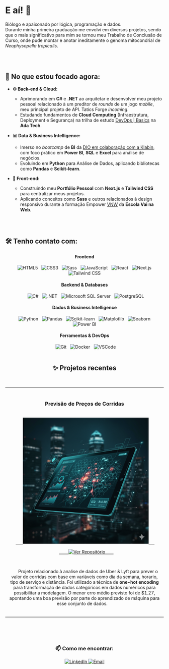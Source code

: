 
# E aí! 👋

<p align="left">
  Biólogo e apaixonado por lógica, programação e dados.<br>
  Durante minha primeira graduação me envolvi em diversos projetos, sendo que o mais significativo para mim se tornou meu Trabalho de Conclusão de Curso, onde pude montar e anotar ineditamente o genoma mitocondrial de <i>Neophysopella tropicalis</i>.
</p>

<br> <br>

## 🚀 No que estou focado agora:

* **⚙️ Back-end & Cloud:**
    * Aprimorando em **C#** e **.NET** ao arquitetar e desenvolver meu projeto pessoal relacionado à um preditor de <i>rounds</i> de um jogo <i>mobile</i>, meu principal projeto de API. Tatics Forge <i>incoming</i>.
    * Estudando fundamentos de **Cloud Computing** (Infraestrutura, Deployment e Segurança) na trilha de estudo [DevOps | Basics](https://comunidade.ada.tech/trilhas) na **Ada Tech**.

* **📊 Data & Business Intelligence:**
    * Imerso no <i>bootcamp</i> de **BI** da [DIO em colaboração com a Klabin](https://web.dio.me/track/klabin-excel-e-power-bi-dashboards), com foco prático em **Power BI**, **SQL** e **Excel** para análise de negócios.
    * Evoluindo em **Python** para Análise de Dados, aplicando bibliotecas como **Pandas** e **Scikit-learn**.

* **🎨 Front-end:**
    * Construindo meu **Portfólio Pessoal** com **Next.js** e **Tailwind CSS** para centralizar meus projetos.
    * Aplicando conceitos como **Sass** e outros relacionados à design responsivo durante a formação Empower [VNW](https://vainaweb.com.br/) da **Escola Vai na Web**.

<br> <br>

## 🛠️ Tenho contato com:
<center>

#### Frontend
<p>
  <img src="https://img.shields.io/badge/HTML5-E34F26?style=for-the-badge&logo=html5&logoColor=white" alt="HTML5">
  <img src="https://img.shields.io/badge/CSS3-1572B6?style=for-the-badge&logo=css3&logoColor=white" alt="CSS3">
  <img src="https://img.shields.io/badge/Sass-CC6699?style=for-the-badge&logo=sass&logoColor=white" alt="Sass">
  <img src="https://img.shields.io/badge/JavaScript-F7DF1E?style=for-the-badge&logo=javascript&logoColor=black" alt="JavaScript">
  <img src="https://img.shields.io/badge/React-20232A?style=for-the-badge&logo=react&logoColor=61DAFB" alt="React">
  <img src="https://img.shields.io/badge/Next.js-000000?style=for-the-badge&logo=nextdotjs&logoColor=white" alt="Next.js">
  <img src="https://img.shields.io/badge/Tailwind_CSS-06B6D4?style=for-the-badge&logo=tailwindcss&logoColor=white" alt="Tailwind CSS">
</p>

#### Backend & Databases
<p>
  <img src="https://img.shields.io/badge/C%23-239120?style=for-the-badge&logo=c-sharp&logoColor=white" alt="C#">
  <img src="https://img.shields.io/badge/.NET-512BD4?style=for-the-badge&logo=dotnet&logoColor=white" alt=".NET">
  <img src="https://img.shields.io/badge/Microsoft_SQL_Server-CC2927?style=for-the-badge&logo=microsoftsqlserver&logoColor=white" alt="Microsoft SQL Server">
  <img src="https://img.shields.io/badge/PostgreSQL-4169E1?style=for-the-badge&logo=postgresql&logoColor=white" alt="PostgreSQL">
</p>

#### Dados & Business Intelligence
<p>
  <img src="https://img.shields.io/badge/Python-3776AB?style=for-the-badge&logo=python&logoColor=white" alt="Python">
  <img src="https://img.shields.io/badge/Pandas-150458?style=for-the-badge&logo=pandas&logoColor=white" alt="Pandas">
  <img src="https://img.shields.io/badge/scikit_learn-F7931E?style=for-the-badge&logo=scikit-learn&logoColor=white" alt="Scikit-learn">
  <img src="https://img.shields.io/badge/Matplotlib-grey?style=for-the-badge&logo=matplotlib&logoColor=white" alt="Matplotlib">
  <img src="https://img.shields.io/badge/Seaborn-3776AB?style=for-the-badge&logo=seaborn&logoColor=white" alt="Seaborn">
  <img src="https://img.shields.io/badge/Power_BI-F2C811?style=for-the-badge&logo=powerbi&logoColor=black" alt="Power BI">
</p>

#### Ferramentas & DevOps
<p>
  <img src="https://img.shields.io/badge/GIT-E44C30?style=for-the-badge&logo=git&logoColor=white" alt="Git">
  <img src="https://img.shields.io/badge/Docker-2496ED?style=for-the-badge&logo=docker&logoColor=white" alt="Docker">
  <img src="https://img.shields.io/badge/Visual_Studio_Code-0078D4?style=for-the-badge&logo=visual%20studio%20code&logoColor=white" alt="VSCode">
<br> <br>

## ✨ Projetos recentes

<table border="0" cellpadding="0" cellspacing="0">
  <tr>
<!--     <td width="50%" valign="top">
  <h3 align="center">Análise de Sentimentos</h3>
  <div align="center">
    <a href="https://github.com/jampani1/from-data-to-feelings" target="_blank">
      <img src="https://github.com/jampani1/from-data-to-feelings/blob/main/img/capa_review.png?raw=true" width="400" alt="Preview do Projeto Análise de Sentimentos">
    </a>
    <p>
      <a href="https://github.com/jampani1/from-data-to-feelings" target="_blank">
        <img src="https://img.shields.io/badge/Ver%20Repositório-303030?style=for-the-badge&logo=github&logoColor=white" alt="Ver Repositório">
      </a>
    </p>
    <p>
      Neste projeto de NLP, foi desenvolvido um modelo para classificar o sentimento (positivo ou negativo) em <i>reviews</i> de produtos. Foram utilizadas técnicas como <b>TF-IDF</b> para processamento dos dados e algoritmos como SVM e Random Forest para modelagem. Além disso, foi considerado como métrica mais importante para determinação do modelo o recall da classe negativa (garantia de que nenhuma análise negativa foi "confundida/considerada" como positiva, uma das métricas mais importantes para a área de vendas.
    </p>
  </div>
</td> -->
<td width="50%" valign="top">
  <h3 align="center">Previsão de Preços de Corridas</h3>
  <div align="center">
    <a href="https://github.com/jampani1/ride-price-engine" target="_blank">
      <img src="https://github.com/jampani1/ride-price-engine/blob/main/imgs/capa_ride.png?raw=true" width="400" alt="Preview do Projeto de Previsão de Preços">
    </a>
    <p>
      <a href="https://github.com/jampani1/ride-price-engine" target="_blank">
        <img src="https://img.shields.io/badge/Ver%20Repositório-303030?style=for-the-badge&logo=github&logoColor=white" alt="Ver Repositório">
      </a>
    </p>
    <p>
      Projeto relacionado à analise de dados de Uber & Lyft para prever o valor de corridas com base em variáveis como dia da semana, horario, tipo de serviço e distância. Foi utilizado a técnica de <b>one-hot encoding</b> para transformação de dados categóricos em dados numéricos para possibilitar a modelagem. O menor erro médio previsto foi de $1.27, apontando uma boa previsão por parte do aprendizado de máquina para esse conjunto de dados.
    </p>
  </div>
</td>
  </tr>
</table>

<br> <br> <br>

### 📫 Como me encontrar:

<p>
  <a href="https://www.linkedin.com/in/mauriciojampani" target="_blank">
    <img src="https://img.shields.io/badge/LinkedIn-0077B5?style=for-the-badge&logo=linkedin&logoColor=white" alt="LinkedIn">
  </a>
  <a href="mailto:mmjampani13@gmail.com">
    <img src="https://img.shields.io/badge/Email-D14836?style=for-the-badge&logo=gmail&logoColor=white" alt="Email">
  </a>
</p>
